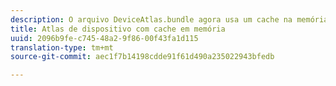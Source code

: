 ```yaml
---
description: O arquivo DeviceAtlas.bundle agora usa um cache na memória para melhorar consideravelmente o desempenho de pesquisas
title: Atlas de dispositivo com cache em memória
uuid: 2096b9fe-c745-48a2-9f86-00f43fa1d115
translation-type: tm+mt
source-git-commit: aec1f7b14198cdde91f61d490a235022943bfedb

---
```




